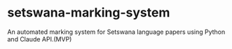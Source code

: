 # setswana-marking-system
An automated marking system for Setswana language papers using Python and Claude API.(MVP)

